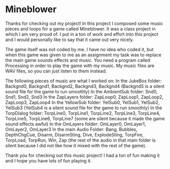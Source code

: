 # Mineblower

Thanks for checking out my project! In this project I composed some music pieces and loops for a game called Mineblower.
It was a class project in which I am very proud of. I put in a ton of work and effort into this project and I would personally like
to say that it came out very nicely.

The game itself was not coded by me. I have no idea who coded it, but when this game was given to me as an assignment my task was to replace the main game sounds effects and music. You need a program called Processing in order to play the game with my music. My music files are WAV files, so you can just listen to them instead.

The following pieces of music are what I worked on:
In the JukeBox folder: Backgnd0, Backgnd1, Backgnd2, Backgnd3, Backgnd4 (Backgnd5 is a silent sound file for the game to run smoothly)
In the AmbientSub folder: Snd0, Snd1, Snd2, Snd3
In the ZapLayers folder: ZapLoop0, ZapLoop1, ZapLoop2, ZapLoop3, ZapLoop4
In the YellowSub folder: YelSub0, YelSub1, YelSub2, YelSub3 (YelSub4 is a silent sound file for the game to run smoothly)
In the TorpDialog folder: TorpLine0, TorpLine1, TorpLine2, TorpLine3, TorpLine4, TorpLine5, TorpLine6, TorpLine7 (some are silent because it made the game sound effects awful)
In the OmLayers folder: OmLayer0, OmLayer1, OmLayer2, OmLayer3
In the main Audio Folder: Bang, Bubbles, DepthChgCue, Disarm, DisarmSting, Dive, ExplodeSting, TorpFire, TorpLoad, TorpRun, Win, Zap (the rest of the audio in that main folder is silent because I did not like how it mixed with the rest of the game).

Thank you for checking out this music project! I had a ton of fun making it and I hope you have lots of fun playing it.
